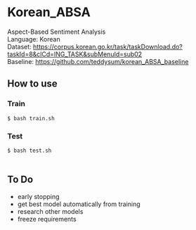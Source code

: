 # Korean_ABSA

Aspect-Based Sentiment Analysis  
Language: Korean  
Dataset: https://corpus.korean.go.kr/task/taskDownload.do?taskId=8&clCd=ING_TASK&subMenuId=sub02  
Baseline: https://github.com/teddysum/korean_ABSA_baseline

## How to use
### Train
`$ bash train.sh`

### Test
`$ bash test.sh`
<br><br>
## To Do
- early stopping
- get best model automatically from training
- research other models
- freeze requirements
